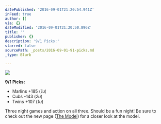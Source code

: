 ```yaml
---
datePublished: '2016-09-01T21:20:54.941Z'
inFeed: true
author: []
via: {}
dateModified: '2016-09-01T21:20:50.896Z'
title: ''
publisher: {}
description: '9/1 Picks:'
starred: false
sourcePath: _posts/2016-09-01-91-picks.md
_type: Blurb

---
```

![](https://the-grid-user-content.s3-us-west-2.amazonaws.com/9d06dea4-2e31-437a-86db-aad0f887d370.jpg)

**9/1 Picks:**

* Marlins +185 (_1u_)
* Cubs -143 (_2u_)
* Twins +107 (_1u_)

Three night games and action on all three. Should be a fun night! Be sure to check out the new page ([The Model][0]) for a closer look at the model.

[0]: http://thegrid.ai/mlb/the-model